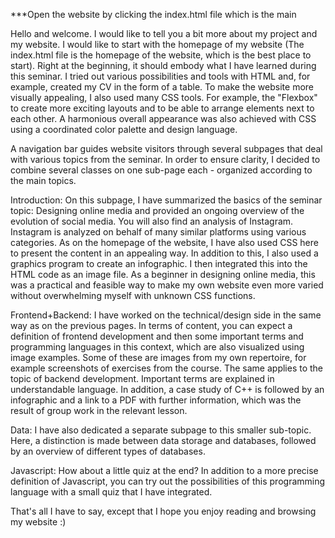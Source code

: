 ***Open the website by clicking the index.html file which is the main

Hello and welcome. 
I would like to tell you a bit more about my project and my website. 
I would like to start with the homepage of my website (The index.html file is the homepage of the website, which is the best place to start). Right at the beginning, it should embody what I have learned during this seminar. I tried out various possibilities and tools with HTML and, for example, created my CV in the form of a table. To make the website more visually appealing, I also used many CSS tools. For example, the "Flexbox" to create more exciting layouts and to be able to arrange elements next to each other. A harmonious overall appearance was also achieved with CSS using a coordinated color palette and design language. 

A navigation bar guides website visitors through several subpages that deal with various topics from the seminar. In order to ensure clarity, I decided to combine several classes on one sub-page each - organized according to the main topics.

Introduction: 
On this subpage, I have summarized the basics of the seminar topic: Designing online media and provided an ongoing overview of the evolution of social media. 
You will also find an analysis of Instagram. Instagram is analyzed on behalf of many similar platforms using various categories. As on the homepage of the website, I have also used CSS here to present the content in an appealing way. In addition to this, I also used a graphics program to create an infographic. I then integrated this into the HTML code as an image file. As a beginner in designing online media, this was a practical and feasible way to make my own website even more varied without overwhelming myself with unknown CSS functions.

Frontend+Backend: 
I have worked on the technical/design side in the same way as on the previous pages. In terms of content, you can expect a definition of frontend development and then some important terms and programming languages in this context, which are also visualized using image examples. Some of these are images from my own repertoire, for example screenshots of exercises from the course. The same applies to the topic of backend development. Important terms are explained in understandable language. In addition, a case study of C++ is followed by an infographic and a link to a PDF with further information, which was the result of group work in the relevant lesson. 

Data:
I have also dedicated a separate subpage to this smaller sub-topic. Here, a distinction is made between data storage and databases, followed by an overview of different types of databases.

Javascript: 
How about a little quiz at the end? In addition to a more precise definition of Javascript, you can try out the possibilities of this programming language with a small quiz that I have integrated.


That's all I have to say, except that I hope you enjoy reading and browsing my website :)
